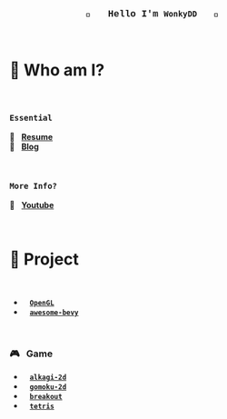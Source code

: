 <div align="center" style="font-family:courier;">
 
 ###  🤗 &nbsp; Hello I'm <code>WonkyDD</code> &nbsp; 🤗
  <!-- ✅ 추가할것..!
  1. 한양대 홈페이지 배지
  2. notion resume 배지
  3. vercel hompage 배지

  1. img 폴더추가해서 내얼굴 왼쪽
  2. 배지들은 오른쪽에 배치
  -->

<!--   <div>  -->
<!--     <a href="https://velog.io/@wonkydd"><img src="https://img.shields.io/badge/wonkydd-3DDC84?style=flat-square&logo=Velog&logoColor=white"/></a> -->
<!--   </div> -->
</div>
<!-- <a href="https://solved.ac/bekpshsc01"><img src="http://mazassumnida.wtf/api/mini/generate_badge?boj=bekpshsc01"/></a> -->
<br>


# 📝 Who am I?


<br>


### <code>Essential</code>


📌 &nbsp; [**Resume**](https://portfolio-wonkydd.vercel.app/about)    
📌 &nbsp; [**Blog**](https://portfolio-wonkydd.vercel.app/blog) 


<br>


### <code>More Info?</code>
📌 &nbsp; [**Youtube**](https://www.youtube.com/channel/UCKpjQHbS_l3BUhh2OIra-nw)


<!-- #### <code>Leetcode</code> -->
<!-- #### 📌 &nbsp; **Leetcode** -->

<!-- <br> -->


<!-- #### <code>Codeforces</code> -->
<!-- #### 📌 &nbsp; **Codeforces** -->

<!-- <br> -->

<!-- #### <code>Baekjoon Online Judge</code> -->
<!-- #### 📌 &nbsp; **Baekjoon Online Judge** -->
<!-- [![Solved.ac프로필](http://mazassumnida.wtf/api/v2/generate_badge?boj=bekpshsc01)](https://solved.ac/bekpshsc01) -->
<!-- <div style="color: yellow"> asdf </div>-->

<!-- <br> -->

<!-- #### <code>Github Activity</code> -->
<!-- #### 📌 &nbsp; **Github Activity** -->
<!--   <img src="https://github-readme-stats.vercel.app/api/top-langs/?username=wonkyDD&theme=dracula&exclude_repo=Computer-Science-Engineering&layout=compact&langs_count=10"/> -->
  
  
<!-- ✅ 추가할것..!
1. https://github.com/callensm 참고할것
-->


<br>


# 🚀 Project

<br>

- &nbsp;&nbsp; <code>[**OpenGL**](https://github.com/wonkyDD/OpenGL.git)</code>
- &nbsp;&nbsp; <code>[**awesome-bevy**](https://github.com/wonkyDD/awesome-bevy)</code>
<!-- - [**OpenGL**](https://github.com/wonkyDD/OpenGL.git) -->
<!-- - **vulkan** (https://github.com/wonkyDD/vulkan) -->
<!-- - **gui** (https://github.com/wonkyDD/gui) -->

<br>

### 🎮 &nbsp; Game
- &nbsp;&nbsp; <code>[**alkagi-2d**](https://github.com/wonkyDD/alkagi-2d)</code>
- &nbsp;&nbsp; <code>[**gomoku-2d**](https://github.com/wonkyDD/gomoku-2d)</code>
- &nbsp;&nbsp; <code>[**breakout**](https://github.com/wonkyDD/breakout)</code>
- &nbsp;&nbsp; <code>[**tetris**](https://github.com/wonkyDD/tetris)</code>
